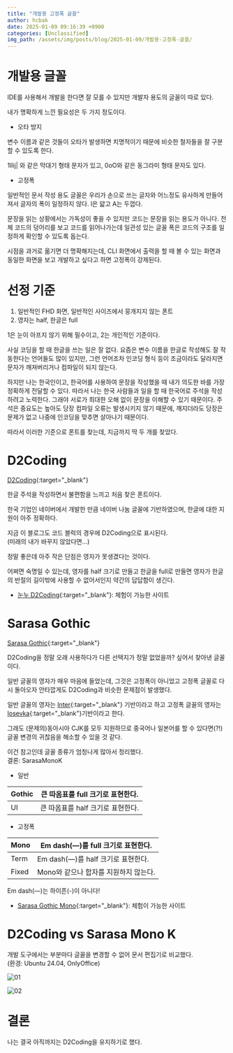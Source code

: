 ```yaml
---
title: "개발용 고정폭 글꼴"
author: hcbak
date: 2025-01-09 09:16:39 +0900
categories: [Unclassified]
img_path: /assets/img/posts/blog/2025-01-09/개발용-고정폭-글꼴/
---
```


# 개발용 글꼴

IDE를 사용해서 개발을 한다면 잘 모를 수 있지만 개발자 용도의 글꼴이 따로 있다.

내가 명확하게 느낀 필요성은 두 가지 정도이다.

- 오타 방지

변수 이름과 같은 것들이 오타가 발생하면 치명적이기 때문에 비슷한 철자들을 잘 구분할 수 있도록 한다.

1lIij\| 와 같은 막대기 형태 문자가 있고, 0oO와 같은 동그라미 형태 문자도 있다.

  - 고정폭

일반적인 문서 작성 용도 글꼴은 우리가 손으로 쓰는 글자와 어느정도 유사하게 만들어져서 글자의 폭이 일정하지 않다. l은 얇고 A는 두껍다.

문장을 읽는 상황에서는 가독성이 좋을 수 있지만 코드는 문장을 읽는 용도가 아니다. 전체 코드의 덩어리를 보고 코드를 읽어나가는데 일관성 있는 글꼴 폭은 코드의 구조를 일정하게 확인할 수 있도록 돕는다.

시점을 과거로 옮기면 더 명확해지는데, CLI 화면에서 출력을 할 때 볼 수 있는 화면과 동일한 화면을 보고 개발하고 싶다고 하면 고정폭이 강제된다.

# 선정 기준

1. 일반적인 FHD 화면, 일반적인 사이즈에서 뭉개지지 않는 폰트
2. 영자는 half, 한글은 full

1은 눈이 아프지 않기 위해 필수이고, 2는 개인적인 기준이다.

사실 코딩을 할 때 한글을 쓰는 일은 잘 없다. 요즘은 변수 이름을 한글로 작성해도 잘 작동한다는 언어들도 많이 있지만, 그런 언어조차 인코딩 형식 등이 조금이라도 달라지면 문자가 깨져버리거나 컴파일이 되지 않는다.

하지만 나는 한국인이고, 한국어를 사용하여 문장을 작성했을 때 내가 의도한 바를 가장 정확하게 전달할 수 있다. 따라서 나는 한국 사람들과 일을 할 때 한국어로 주석을 작성하려고 노력한다. 그래야 서로가 최대한 오해 없이 문장을 이해할 수 있기 때문이다. 주석은 중요도는 높아도 당장 컴파일 오류는 발생시키지 않기 때문에, 깨지더라도 당장은 문제가 없고 나중에 인코딩을 맞추면 살아나기 때문이다.

따라서 이러한 기준으로 폰트를 찾는데, 지금까지 딱 두 개를 찾았다.

# D2Coding

[D2Coding](https://github.com/naver/d2codingfont){:target="_blank"}

한글 주석을 작성하면서 불편함을 느끼고 처음 찾은 폰트이다.

한국 기업인 네이버에서 개발한 만큼 네이버 나눔 글꼴에 기반하였으며, 한글에 대한 지원이 아주 정확하다.

지금 이 블로그도 코드 블럭의 경우에 D2Coding으로 표시된다.  
(미래의 내가 바꾸지 않았다면...)

정말 좋은데 아주 작은 단점은 영자가 못생겼다는 것이다.

어쩌면 숙명일 수 있는데, 영자를 half 크기로 만들고 한글을 full로 만들면 영자가 한글의 반절의 길이밖에 사용할 수 없어서인지 약간의 답답함이 생긴다.

- [눈누 D2Coding](https://noonnu.cc/font_page/92){:target="_blank"}: 체험이 가능한 사이트

# Sarasa Gothic

[Sarasa Gothic](https://github.com/be5invis/Sarasa-Gothic){:target="_blank"}

D2Coding을 정말 오래 사용하다가 다른 선택지가 정말 없었을까? 싶어서 찾아낸 글꼴이다.

일반 글꼴의 영자가 매우 마음에 들었는데, 그것은 고정폭이 아니었고 고정폭 글꼴로 다시 돌아오자 안타깝게도 D2Coding과 비슷한 문제점이 발생했다.

일반 글꼴의 영자는 [Inter](https://github.com/rsms/inter){:target="_blank"} 기반이라고 하고 고정폭 글꼴의 영자는 [Iosevka](https://github.com/be5invis/Iosevka){:target="_blank"}기반이라고 한다.

그래도 (문제의)동아시아 CJK를 모두 지원하므로 중국어나 일본어를 할 수 있다면(?!) 글꼴 변경의 귀찮음을 해소할 수 있을 것 같다.

이건 참고인데 글꼴 종류가 엄청나게 많아서 정리했다.  
결론: SarasaMonoK

- 일반

|Gothic|큰 따옴표를 full 크기로 표현한다.|
|-|-|
|UI|큰 따옴표를 half 크기로 표현한다.|

- 고정폭

|Mono|Em dash(—)를 full 크기로 표현한다.|
|-|-|
|Term|Em dash(—)를 half 크기로 표현한다.|
|Fixed|Mono와 같으나 합자를 지원하지 않는다.|

Em dash(—)는 하이픈(-)이 아니다!

- [Sarasa Gothic Mono](https://picaq.github.io/sarasa/){:target="_blank"}: 체험이 가능한 사이트

# D2Coding vs Sarasa Mono K

개발 도구에서는 부분마다 글꼴을 변경할 수 없어 문서 편집기로 비교했다.  
(환경: Ubuntu 24.04, OnlyOffice)

![01](01_문장.webp)

![02](02_코드.webp)

# 결론

나는 결국 아직까지는 D2Coding을 유지하기로 했다.
